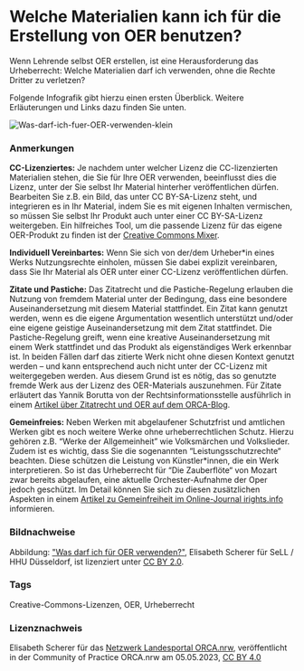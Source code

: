 # Welche Materialien kann ich für die Erstellung von OER benutzen?
 
Wenn Lehrende selbst OER erstellen, ist eine Herausforderung das  Urheberrecht: Welche Materialien darf ich verwenden, ohne die Rechte  Dritter zu verletzen?
 
Folgende Infografik gibt hierzu einen ersten Überblick. Weitere Erläuterungen und Links dazu finden Sie unten.

![Was-darf-ich-fuer-OER-verwenden-klein](https://github.com/lindahalm-hsbi/infOERmiert/assets/147709351/15395879-5c22-416c-8e2f-da75a3a99840)
 
### Anmerkungen
 
**CC-Lizenziertes:** Je nachdem unter welcher Lizenz die  CC-lizenzierten Materialien stehen, die Sie für Ihre OER verwenden,  beeinflusst dies die Lizenz, unter der Sie selbst Ihr Material hinterher  veröffentlichen dürfen. Bearbeiten Sie z.B. ein Bild, das unter CC  BY-SA-Lizenz steht, und integrieren es in Ihr Material, indem Sie es mit  eigenen Inhalten vermischen, so müssen Sie selbst Ihr Produkt auch  unter einer CC BY-SA-Lizenz weitergeben. Ein hilfreiches Tool, um die  passende Lizenz für das eigene OER-Produkt zu finden ist der [Creative Commons Mixer](https://ccmixer.edu-sharing.org/).
 
**Individuell Vereinbartes:** Wenn Sie sich von der/dem  Urheber\*in eines Werks Nutzungsrechte einholen, müssen Sie dabei  explizit vereinbaren, dass Sie Ihr Material als OER unter einer  CC-Lizenz veröffentlichen dürfen.
 
**Zitate und Pastiche:** Das Zitatrecht und die  Pastiche-Regelung erlauben die Nutzung von fremdem Material unter der  Bedingung, dass eine besondere Auseinandersetzung mit diesem Material  stattfindet. Ein Zitat kann genutzt werden, wenn es die eigene  Argumentation wesentlich unterstützt und/oder eine eigene geistige  Auseinandersetzung mit dem Zitat stattfindet. Die Pastiche-Regelung  greift, wenn eine kreative Auseinandersetzung mit einem Werk stattfindet  und das Produkt als eigenständiges Werk erkennbar ist. In beiden Fällen  darf das zitierte Werk nicht ohne diesen Kontext genutzt werden – und  kann entsprechend auch nicht unter der CC-Lizenz mit weitergegeben  werden. Aus diesem Grund ist es nötig, das so genutzte fremde Werk aus  der Lizenz des OER-Materials auszunehmen. Für Zitate erläutert das  Yannik Borutta von der Rechtsinformationsstelle ausführlich in einem [Artikel über Zitatrecht und OER auf dem ORCA-Blog](https://www.orca.nrw/blog/OER-und-das-urheberrecht).
 
**Gemeinfreies:** Neben Werken mit abgelaufener  Schutzfrist und amtlichen Werken gibt es noch weitere Werke ohne  urheberrechtlichen Schutz. Hierzu gehören z.B. “Werke der Allgemeinheit”  wie Volksmärchen und Volkslieder. Zudem ist es wichtig, dass Sie die  sogenannten “Leistungsschutzrechte“ beachten. Diese schützen die  Leistung von Künstler\*innen, die ein Werk interpretieren. So ist das  Urheberrecht für “Die Zauberflöte“ von Mozart zwar bereits abgelaufen,  eine aktuelle Orchester-Aufnahme der Oper jedoch geschützt. Im Detail  können Sie sich zu diesen zusätzlichen Aspekten in einem [Artikel zu Gemeinfreiheit im Online-Journal irights.info](https://irights.info/artikel/gemeinfreiheit-wie-frei-ist-frei/29619) informieren.

### Bildnachweise
Abbildung: ["Was darf ich für OER verwenden?"](https://flic.kr/p/2owhj2C), Elisabeth Scherer für SeLL / HHU Düsseldorf, ist lizenziert unter [CC BY 2.0](https://creativecommons.org/licenses/by/2.0/).

### Tags
Creative-Commons-Lizenzen, OER, Urheberrecht

### Lizenznachweis
Elisabeth Scherer für das <a href="http://www.orca.nrw/ueber-uns/netzwerk" target="_blank">Netzwerk Landesportal ORCA.nrw</a>, veröffentlicht in der Community of Practice ORCA.nrw am 05.05.2023, <a href="https://creativecommons.org/licenses/by/4.0/" target="_blank">CC BY 4.0</a>


